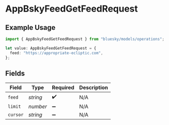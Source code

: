 # AppBskyFeedGetFeedRequest

## Example Usage

```typescript
import { AppBskyFeedGetFeedRequest } from "bluesky/models/operations";

let value: AppBskyFeedGetFeedRequest = {
  feed: "https://appropriate-ecliptic.com",
};
```

## Fields

| Field              | Type               | Required           | Description        |
| ------------------ | ------------------ | ------------------ | ------------------ |
| `feed`             | *string*           | :heavy_check_mark: | N/A                |
| `limit`            | *number*           | :heavy_minus_sign: | N/A                |
| `cursor`           | *string*           | :heavy_minus_sign: | N/A                |